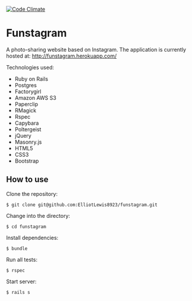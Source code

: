 [![Code Climate](https://codeclimate.com/github/ElliotLewis8923/Funstagram/badges/gpa.svg)](https://codeclimate.com/github/ElliotLewis8923/Funstagram)

Funstagram
=========

A photo-sharing website based on Instagram.  The application is currently hosted at:
http://funstagram.herokuapp.com/

Technologies used:
- Ruby on Rails
- Postgres
- Factorygirl
- Amazon AWS S3
- Paperclip
- RMagick
- Rspec
- Capybara
- Poltergeist
- jQuery
- Masonry.js
- HTML5
- CSS3
- Bootstrap


How to use
----------------
Clone the repository:
```shell
$ git clone git@github.com:ElliotLewis8923/funstagram.git
```

Change into the directory:
```shell
$ cd funstagram
```

Install dependencies:
```shell
$ bundle
```

Run all tests:
```shell
$ rspec
```

Start server:
```shell
$ rails s
```

